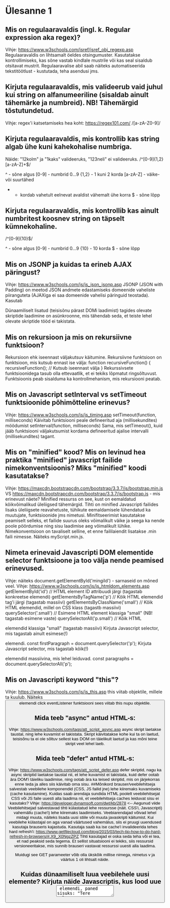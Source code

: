 # Ülesanne 1

## Mis on regulaaravaldis (ingl. k. Regular expression aka regex)?

Vihje: https://www.w3schools.com/jsref/jsref_obj_regexp.asp
Regulaaravaldis on lihtsamalt öeldes otsingumuster.
Kasutatakse kontrollimiseks, kas sõne vastab kindlale mustrile või kas seal sisaldub otsitavat mustrit.
Regulaaravalise abil saab näiteks automatiseerida tekstitöötlust - kustutada, teha asendusi jms.


## Kirjuta regulaaravaldis, mis valideerub vaid juhul kui string on alfanumeeriline (sisaldab ainult tähemärke ja numbreid). NB! Tähemärgid tõstutundetud.

Vihje: regex'i katsetamiseks hea koht: https://regex101.com/
/[a-zA-Z0-9]/


## Kirjuta regulaaravaldis, mis kontrollib kas string algab ühe kuni kahekohalise numbriga.

Näide: "12kolm" ja "1kaks" valideeruks, "123neli" ei valideeruks.
/^[0-9]{1,2}[a-zA-Z]+$/

^ - sõne algus
[0-9] - numbrid 0...9
{1,2} - 1 kuni 2 korda
[a-zA-Z] - väike- või suurtähed
+ - kordab vahetult eelnevat avaldist vähemalt ühe korra
$ - sõne lõpp

## Kirjuta regulaaravaldis, mis kontrollib kas ainult numbritest koosnev string on täpselt kümnekohaline.

/^[0-9]{10}$/

^ - sõne algus
[0-9] - numbrid 0...9
{10} - 10 korda
$ - sõne lõpp


## Mis on JSONP ja kuidas ta erineb AJAX päringust?

Vihje: https://www.w3schools.com/js/js_json_jsonp.asp
JSONP (JSON with Padding) on meetod JSON andmete edastamiseks domeenide vaheliste piiranguteta (AJAXiga ei saa domeenide vahelisi päringuid teostada).
Kasutab <script> tage.
<script src="demo_jsonp.php"></script>
Dünaamiliselt lisatud (teisisõnu pärast DOMi laadimist) <script></script> tagides olevate skriptide laadimine on asünkroonne, mis tähendab seda, et teiste lehel olevate skriptide tööd ei takistata.


## Mis on rekursioon ja mis on rekursiivne funktsioon?

Rekursioon ehk iseennast väljakutsuv käitumine.
Rekursiivne funktsioon on funktsioon, mis kutsub ennast ise välja:
function recursiveFunction() {
  recursiveFunction(); // Kutsub iseennast välja
}
Rekurssivsete funktsioonidega tasub olla ettevaatlik, et ei tekiks lõpmatut ringsõltuvust. Funktsioonis peab sisalduma ka kontrollmehanism, mis rekursiooni peatab.


## Mis on Javascript setInterval vs setTimeout funktsioonide põhimõtteline erinevus?

Vihje: https://www.w3schools.com/js/js_timing.asp
setTimeout(function, milliseconds)
Käivitab funktsiooni peale defineeritud aja (millisekundites) möödumist
setInterval(function, milliseconds)
Sama, mis setTimeout(), kuid jääb funktsiooni väljakutsumist kordama defineeritud ajalise intervalli (millisekundites) tagant.


## Mis on "minified" kood? Mis on levinud hea praktika "minified" javascript failide nimekonventsioonis? Miks "minified" koodi kasutatakse?

Vihje: https://maxcdn.bootstrapcdn.com/bootstrap/3.3.7/js/bootstrap.min.js VS https://maxcdn.bootstrapcdn.com/bootstrap/3.3.7/js/bootstrap.js - mis erinevust näete?
Minified ressurss on see, kust on eemaldatud kõikvõimalikud üleliigsed tähemärgid.
Tihti on minified Javascripti failides lisaks üleliigsete reavahetuste, tühikute eemaldamisele lühendatud ka muutujate, funktsioonide jms nimetusi.
Minifitseerimist kasutatakse peamiselt selleks, et failide suurus oleks võimalikult väike ja seega ka nende poole pöördumise ning sisu laadimise aeg võimalikult lühike.
Nimekonventsioon on tavaliselt selline, et enne faililaiendit lisatakse .min faili nimesse. Näiteks myScript.min.js.


## Nimeta erinevaid Javascripti DOM elementide selector funktsioone ja too välja nende peamised erinevused.

Vihje: näiteks document.getElementById('mingiId') - sarnaseid on mõned veel.
Vihje: https://www.w3schools.com/js/js_htmldom_elements.asp
getElementById('id') // HTML element ID attribuudi järgi (tagastab konkreetse elemendi)
getElementsByTagName('p') // Kõik HTML elemendid tag'i järgi (tagastab massiivi)
getElementsByClassName('small') // Kõik HTML elemendid, millel on CSS klass (tagastb massiivi)
querySelector('.small') // Esimene HTML element klassiga "small" (NB! tagastab esimene vaste)
querySelectorAll('p.small') // Kõik HTML <p> elemendid klassiga "small" (tagastab massiivi)
Kirjuta Javascript selector, mis tagastab ainult esimese(!) <p> elemendi.
const firstParagraph = document.querySelector('p');
Kirjuta Javascript selector, mis tagastab kõik(!) <p> elemendid massiivina, mis lehel leiduvad.
const paragraphs = document.querySelectorAll('p');


## Mis on Javascripti keyword "this"?

Vihje: https://www.w3schools.com/js/js_this.asp
this viitab objektile, millele ta kuulub.
Näiteks <button> elemendi click eventListener funktsiooni sees viitab this nupu objektile.


## Mida teeb "async" antud HTML-s: <script src="myscript.js" async></script>

Vihje: https://www.w3schools.com/tags/att_script_async.asp
async skript laetakse taustal, ning lehe kuvamist ei takistata.
Skript käivitatakse kohe kui ta on laetud, teisisõnu ta ei ole sõltuv sellest kas DOM on täielikult laetud ja kas mõni teine skript veel lehel laeb.


## Mida teeb "defer" antud HTML-s: <script src="myscript.js" defer></script>

Vihje: https://www.w3schools.com/tags/att_script_defer.asp
defer skriptid, nagu ka async skriptid laetakse taustal nii, et lehe kuvamist ei takistata, kuid defer ootab ära DOM'i täieliku laadimise, ning ootab ära ka teised skriptid, mis on järjekorras enne teda ja alles siis käivitab oma sisu.
##Mõnikord brauser/veebilehitseja salvestab veebilehe komponendid (CSS, JS failid jne) lehe kiiremaks kuvamiseks (cache kasutamine). Kuidas saab arendaja sundida HTML poolelt veebilehitsejat CSS või JS faile uuesti alla laadima nii, et veebilehitseja caches leiduvat sisu ei kasutaks?
Vihje: https://developer.dynamsoft.com/dwt/kb/2878 <-- Aegunud viide
Veebilehitsejad salvestavad tihti külastatud lehe ressursse (näit. CSS'i, Javascripti) vahemällu (cache'i) lehe kiiremaks laadimiseks.
Veebiarendajad võivad lehel midagi muuta, näiteks lisada uusi stiile või muuta javaskripti käitumist.
Kui veebilehe külastajal on aga vanad väärtused vahemälus, siis ei pruugi uuendused kasutaja brauseris kajastuda.
Kasutaja saab ka ise cache'i invalideerida tehes hard refresh'i: https://www.getfilecloud.com/blog/2015/03/tech-tip-how-to-do-hard-refresh-in-browsers/#.X9_X0NgzZPZ
Tihti kasutajad ei oska seda teha või ei tea, et nad peaksid seda tegema.
Et sellist situatsiooni ei tekiks, siis ressursid versioneeritakse, mis sunnib brauseri vastavat ressurssi uuesti alla laadima.
<!-- Pane tähele GET parameetrit v=1 -->
<script src="http://example.com/script.js?v=1"></script>
Muidugi see GET parameeter võib olla ükskõik millise nimega, nimetus v ja väärtus 1 oli lihtsalt näide.


## Kuidas dünaamiliselt luua veebilehele uusi elemente? Kirjuta näide Javascriptis, kus lood uue <textarea> elemendi, paned sisuks: "Tere tulemast tore telemast!" ning lisad readonly attribuudi. ##Lõpetuseks lisad selle vastloodud elemendi HTML <body> viimaseks elemendiks.

Vihje: https://www.w3schools.com/jsref/met_document_createelement.asp
const textarea = document.createElement('textarea');
textarea.value = 'Tere tulemast tore telemast!';
textarea.readOnly = true;
document.body.appendChild(textarea);


## Mis on anonüümne funktsioon?

Vihje: https://www.w3schools.com/js/js_function_definition.asp
Tavaliselt on funktsioonidel nimed:
function doSomething() {
  // Doing something
}
Antud juhul on funktsiooni nimeks doSomething.
Anonüümne funktsioon on funktsioon millele pole antud nime.
Näiteks kui muutujale omistatakse väärtus, mis on funktsioon:
const doSomething = function() {
  // Doing something
};

doSomething(); // Kutsutakse välja muutuja nime järgi. Sulud "()" tähendavad, et "käivita" muutuja ja kuna muutuja väärtuseks on funktsioon, siis seda saab käivitada


## Mis on Javascript substring? Kasutades substringi kirjuta skript, mis eraldab sõna "lennu" sõnast "kuulilennuteetunneliluuk".

substring on olemuselt ühe sõne alam-sõne ehk mingi fragment sõnest.
Sõne on olemuselt tähemärkide massiiv. Seega igal tähemärgil on sõnes indeks.
Tuletan meelde, et elemendi indeksid algavad massiivis 0'ga!
const lennu = 'kuulilennuteetunneliluuk'.substring(5, 10); // Alusta tähemärgiga indeksil 5 ja lõpeta tähemärgiga indeksil 10 = "lennu"

